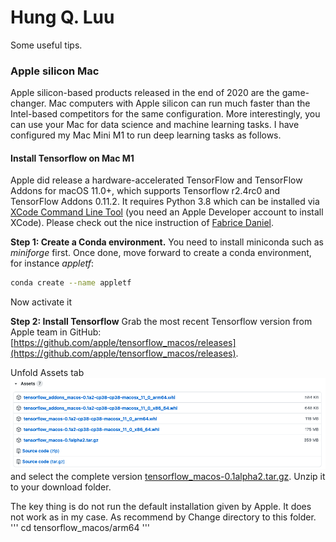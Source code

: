 # Hung Q. Luu
Some useful tips.

### Apple silicon Mac
Apple silicon-based products released in the end of 2020 are the game-changer. Mac computers with Apple silicon can run much faster than the Intel-based competitors for the same configuration. More interestingly, you can use your Mac for data science and machine learning tasks. I have configured my Mac Mini M1 to run deep learning tasks as follows.

#### Install Tensorflow on Mac M1

Apple did release a hardware-accelerated TensorFlow and TensorFlow Addons for macOS 11.0+, which supports Tensorflow r2.4rc0 and TensorFlow Addons 0.11.2. It requires Python 3.8 which can be installed via [XCode Command Line Tool](https://developer.apple.com/download/more/?=command%20line%20tools) (you need an Apple Developer account to install XCode). Please check out the nice instruction of [Fabrice Daniel](https://towardsdatascience.com/tensorflow-2-4-on-apple-silicon-m1-installation-under-conda-environment-ba6de962b3b8).

**Step 1: Create a Conda environment.** 
You need to install miniconda such as *miniforge* first.
Once done, move forward to create a conda environment, for instance *appletf*:
```bash
conda create --name appletf
```
Now activate it

**Step 2: Install Tensorflow** 
Grab the most recent Tensorflow version from Apple team in GitHub:
[https://github.com/apple/tensorflow_macos/releases](https://github.com/apple/tensorflow_macos/releases). 

Unfold Assets tab ![Assets tab](images/apple-tensorflow-assets.png) and select the complete version [tensorflow_macos-0.1alpha2.tar.gz](https://github.com/apple/tensorflow_macos/releases/download/v0.1alpha2/tensorflow_macos-0.1alpha2.tar.gz). Unzip it to your download folder.

The key thing is do not run the default installation given by Apple. It does not work as in my case. As recommend by Change directory to this folder.
'''
cd tensorflow_macos/arm64
'''
